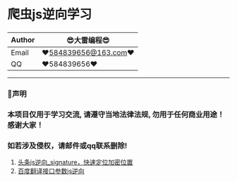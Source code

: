 # 爬虫js逆向学习
### 
|Author|:sunglasses:大雷编程:sunglasses:|
|---|---
|Email|:hearts:584839656@163.com:hearts:|
|QQ|:hearts:584839656:hearts:


****
### :dolphin:声明
### 本项目仅用于学习交流, 请遵守当地法律法规, 勿用于任何商业用途！感谢大家！
### 如若涉及侵权，请邮件或qq联系删除! 

1.  [头条js逆向_signature，快速定位加密位置](https://github.com/vleij/Spider_reverse/tree/main/toutiao)
3. [百度翻译接口参数js逆向](https://github.com/vleij/Spider_reverse/tree/main/baidu_fy)
